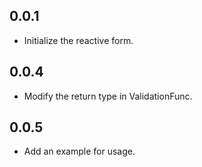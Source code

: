 ## 0.0.1

* Initialize the reactive form.

## 0.0.4

* Modify the return type in ValidationFunc.

## 0.0.5

* Add an example for usage.